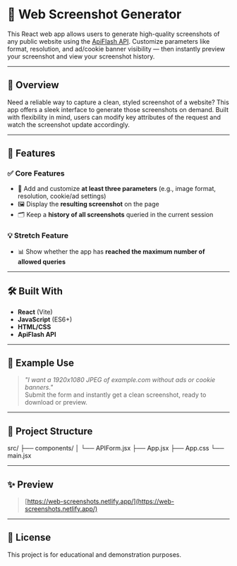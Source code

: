 # 📸 Web Screenshot Generator

This React web app allows users to generate high-quality screenshots of any public website using the [ApiFlash API](https://apiflash.com/). Customize parameters like format, resolution, and ad/cookie banner visibility — then instantly preview your screenshot and view your screenshot history.

---

## 🧠 Overview

Need a reliable way to capture a clean, styled screenshot of a website? This app offers a sleek interface to generate those screenshots on demand. Built with flexibility in mind, users can modify key attributes of the request and watch the screenshot update accordingly.

---

## 🎯 Features

### ✅ Core Features

- 🔧 Add and customize **at least three parameters** (e.g., image format, resolution, cookie/ad settings)
- 🖼 Display the **resulting screenshot** on the page
- 🗂 Keep a **history of all screenshots** queried in the current session

### 💡 Stretch Feature

- 📊 Show whether the app has **reached the maximum number of allowed queries**

---

## 🛠️ Built With

- **React** (Vite)
- **JavaScript** (ES6+)
- **HTML/CSS**
- **ApiFlash API**

---

## 📸 Example Use

> _"I want a 1920x1080 JPEG of example.com without ads or cookie banners."_  
Submit the form and instantly get a clean screenshot, ready to download or preview.

---

## 📂 Project Structure
src/
├── components/
│   └── APIForm.jsx
├── App.jsx
├── App.css
└── main.jsx

---

## ✨ Preview

> [https://web-screenshots.netlify.app/](https://web-screenshots.netlify.app/)

---

## 📄 License

This project is for educational and demonstration purposes.
